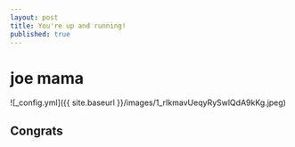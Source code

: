 ```yaml
---
layout: post
title: You're up and running!
published: true
---
```

# joe mama

![_config.yml]({{ site.baseurl }}/images/1_rIkmavUeqyRySwlQdA9kKg.jpeg)

## Congrats
